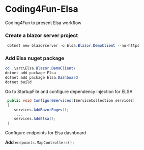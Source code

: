 # Coding4Fun-Elsa
Coding4Fun to present Elsa workflow


### Create a blazor server project

```powershell
 dotnet new blazorserver -o Elsa.Blazor.DemoClient --no-https  
 ```
 
 ### Add Elsa nuget package
 
 
```powershell
cd .\src\Elsa.Blazor.DemoClient\
dotnet add package Elsa
dotnet add package Elsa.Dashboard
dotnet build
 ```
Go to StartupFile and configure dependency injection for ELSA

```csharp
 public void ConfigureServices(IServiceCollection services)
 {
    services.AddRazorPages();
     ...
    services.AddElsa();
 }
````

Configure endpoints for Elsa dashboard

**Add** `endpoints.MapControllers();`
